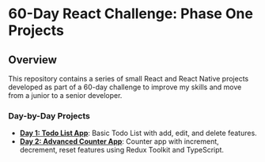 # 60-Day React Challenge: Phase One Projects

## Overview
This repository contains a series of small React and React Native projects developed as part of a 60-day challenge to improve my skills and move from a junior to a senior developer.

### Day-by-Day Projects
- **[Day 1: Todo List App](./day-1-todo-list)**: Basic Todo List with add, edit, and delete features.
- **[Day 2: Advanced Counter App](./phase-one/day-2-advanced-counter-app)**: Counter app with increment, decrement, reset features using Redux Toolkit and TypeScript.
